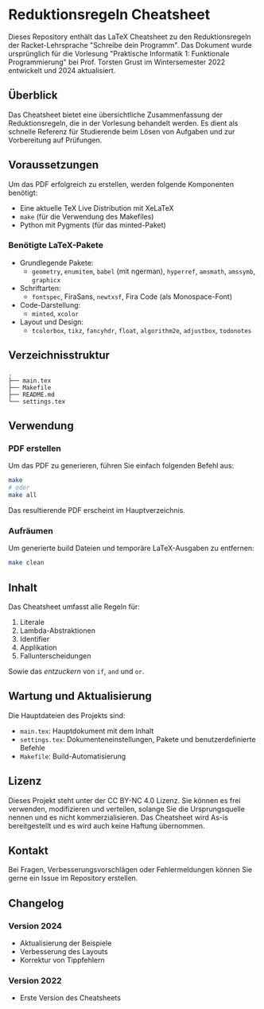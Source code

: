 # Reduktionsregeln Cheatsheet

Dieses Repository enthält das LaTeX Cheatsheet zu den Reduktionsregeln der
Racket-Lehrsprache "Schreibe dein Programm". Das Dokument wurde ursprünglich für die
Vorlesung "Praktische Informatik 1: Funktionale Programmierung" bei Prof. Torsten Grust im
Wintersemester 2022 entwickelt und 2024 aktualisiert.

## Überblick

Das Cheatsheet bietet eine übersichtliche Zusammenfassung der Reduktionsregeln, die in der
Vorlesung behandelt werden. Es dient als schnelle Referenz für Studierende beim Lösen von
Aufgaben und zur Vorbereitung auf Prüfungen.

## Voraussetzungen

Um das PDF erfolgreich zu erstellen, werden folgende Komponenten benötigt:

- Eine aktuelle TeX Live Distribution mit XeLaTeX
- `make` (für die Verwendung des Makefiles)
- Python mit Pygments (für das minted-Paket)

### Benötigte LaTeX-Pakete

- Grundlegende Pakete:
  - `geometry`, `enumitem`, `babel` (mit ngerman), `hyperref`, `amsmath`, `amssymb`, `graphicx`
- Schriftarten:
  - `fontspec`, FiraSans, `newtxsf`, Fira Code (als Monospace-Font)
- Code-Darstellung:
  - `minted`, `xcolor`
- Layout und Design:
  - `tcolorbox`, `tikz`, `fancyhdr`, `float`, `algorithm2e`, `adjustbox`, `todonotes`

## Verzeichnisstruktur

```
.
├── main.tex
├── Makefile
├── README.md
└── settings.tex
```

## Verwendung

### PDF erstellen

Um das PDF zu generieren, führen Sie einfach folgenden Befehl aus:

```bash
make
# oder
make all
```

Das resultierende PDF erscheint im Hauptverzeichnis.

### Aufräumen

Um generierte build Dateien und temporäre LaTeX-Ausgaben zu entfernen:

```bash
make clean
```

## Inhalt

Das Cheatsheet umfasst alle Regeln für:
1. Literale
2. Lambda-Abstraktionen
3. Identifier
4. Applikation
5. Fallunterscheidungen

Sowie das _entzuckern_ von `if`, `and` und `or`.

## Wartung und Aktualisierung

Die Hauptdateien des Projekts sind:
- `main.tex`: Hauptdokument mit dem Inhalt
- `settings.tex`: Dokumenteneinstellungen, Pakete und benutzerdefinierte Befehle
- `Makefile`: Build-Automatisierung

## Lizenz

Dieses Projekt steht unter der CC BY-NC 4.0 Lizenz. Sie können es frei verwenden, modifizieren und
verteilen, solange Sie die Ursprungsquelle nennen und es nicht kommerzialisieren. Das
Cheatsheet wird As-is bereitgestellt und es wird auch keine Haftung übernommen.

## Kontakt

Bei Fragen, Verbesserungsvorschlägen oder Fehlermeldungen können Sie gerne ein Issue im
Repository erstellen.

## Changelog

### Version 2024
- Aktualisierung der Beispiele
- Verbesserung des Layouts
- Korrektur von Tippfehlern

### Version 2022
- Erste Version des Cheatsheets
